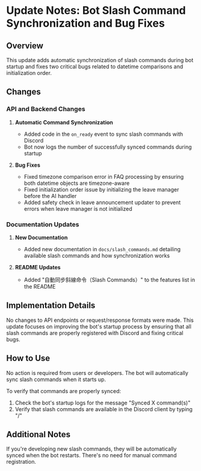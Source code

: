 # Update Notes: Bot Slash Command Synchronization and Bug Fixes

## Overview

This update adds automatic synchronization of slash commands during bot startup and fixes two critical bugs related to datetime comparisons and initialization order.

## Changes

### API and Backend Changes

1. **Automatic Command Synchronization**
   - Added code in the `on_ready` event to sync slash commands with Discord
   - Bot now logs the number of successfully synced commands during startup

2. **Bug Fixes**
   - Fixed timezone comparison error in FAQ processing by ensuring both datetime objects are timezone-aware
   - Fixed initialization order issue by initializing the leave manager before the AI handler
   - Added safety check in leave announcement updater to prevent errors when leave manager is not initialized

### Documentation Updates

1. **New Documentation**
   - Added new documentation in `docs/slash_commands.md` detailing available slash commands and how synchronization works
   
2. **README Updates**
   - Added "自動同步斜線命令（Slash Commands）" to the features list in the README

## Implementation Details

No changes to API endpoints or request/response formats were made. This update focuses on improving the bot's startup process by ensuring that all slash commands are properly registered with Discord and fixing critical bugs.

## How to Use

No action is required from users or developers. The bot will automatically sync slash commands when it starts up.

To verify that commands are properly synced:

1. Check the bot's startup logs for the message "Synced X command(s)"
2. Verify that slash commands are available in the Discord client by typing "/"

## Additional Notes

If you're developing new slash commands, they will be automatically synced when the bot restarts. There's no need for manual command registration. 